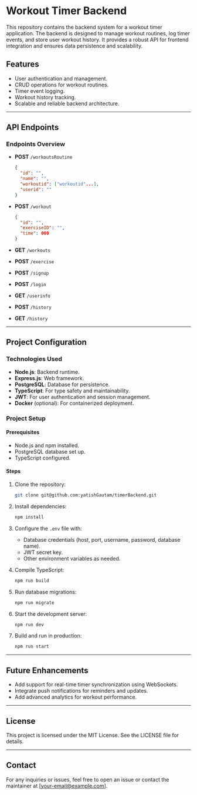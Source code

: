 # Workout Timer Backend

This repository contains the backend system for a workout timer application. The backend is designed to manage workout routines, log timer events, and store user workout history. It provides a robust API for frontend integration and ensures data persistence and scalability.

## Features

- User authentication and management.
- CRUD operations for workout routines.
- Timer event logging.
- Workout history tracking.
- Scalable and reliable backend architecture.

---

## API Endpoints

### Endpoints Overview

- **POST** `/workoutsRoutine`

  ```json
  {
    "id": "",
    "name": "",
    "workoutid": ["workoutid"...],
    "userid": ""
  }
  ```

- **POST** `/workout`

  ```json
  {
  	"id": "",
  	"exerciseID": "",
  	"time": 000
  }
  ```

- **GET** `/workouts`

- **POST** `/exercise`

- **POST** `/signup`

- **POST** `/login`

- **GET** `/userinfo`

- **POST** `/history`

- **GET** `/history`

---

## Project Configuration

### Technologies Used

- **Node.js**: Backend runtime.
- **Express.js**: Web framework.
- **PostgreSQL**: Database for persistence.
- **TypeScript**: For type safety and maintainability.
- **JWT**: For user authentication and session management.
- **Docker** (optional): For containerized deployment.

### Project Setup

#### Prerequisites

- Node.js and npm installed.
- PostgreSQL database set up.
- TypeScript configured.

#### Steps

1. Clone the repository:
   ```bash
   git clone git@github.com:yatishGautam/timerBackend.git
   ```
2. Install dependencies:
   ```bash
   npm install
   ```
3. Configure the `.env` file with:

   - Database credentials (host, port, username, password, database name).
   - JWT secret key.
   - Other environment variables as needed.

4. Compile TypeScript:

   ```bash
   npm run build
   ```

5. Run database migrations:

   ```bash
   npm run migrate
   ```

6. Start the development server:

   ```bash
   npm run dev
   ```

7. Build and run in production:
   ```bash
   npm run start
   ```

---

## Future Enhancements

- Add support for real-time timer synchronization using WebSockets.
- Integrate push notifications for reminders and updates.
- Add advanced analytics for workout performance.

---

## License

This project is licensed under the MIT License. See the LICENSE file for details.

---

## Contact

For any inquiries or issues, feel free to open an issue or contact the maintainer at [your-email@example.com].
